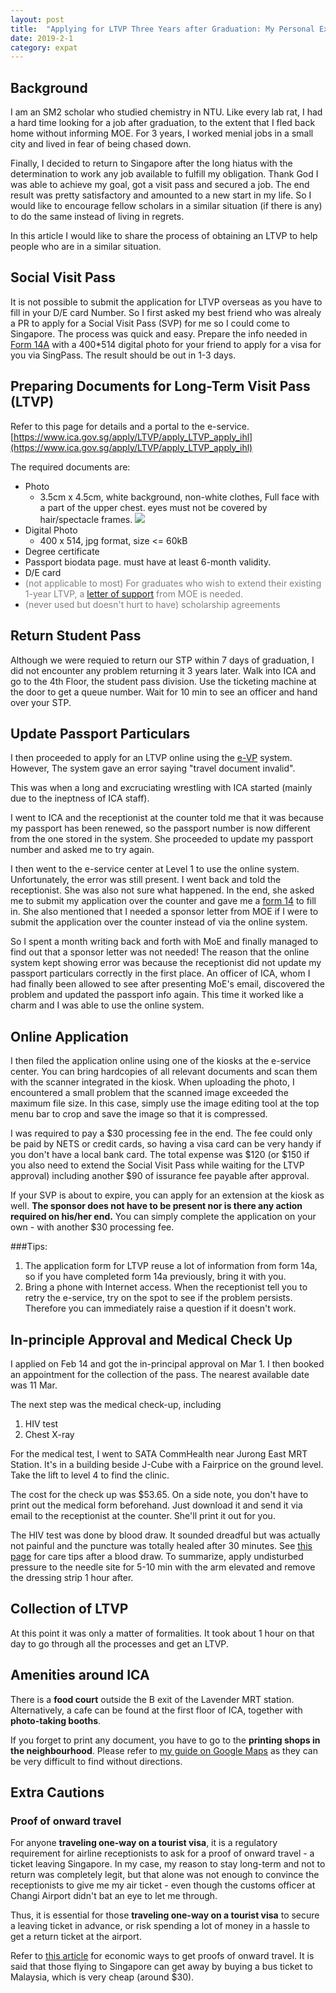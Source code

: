 ```yaml
---
layout: post
title:  "Applying for LTVP Three Years after Graduation: My Personal Experience"
date: 2019-2-1
category: expat
---
```

## Background
I am an SM2 scholar who studied chemistry in NTU. Like every lab rat, I had a hard time looking for a job after graduation, to the extent that I fled back home without informing MOE. For 3 years, I worked menial jobs in a small city and lived in fear of being chased down.

Finally, I decided to return to Singapore after the long hiatus with the determination to work any job available to fulfill my obligation. Thank God I was able to achieve my goal, got a visit pass and secured a job. The end result was pretty satisfactory and amounted to a new start in my life. So I would like to encourage fellow scholars in a similar situation (if there is any) to do the same instead of living in regrets.

In this article I would like to share the process of obtaining an LTVP to help people who are in a similar situation.

## Social Visit Pass
It is not possible to submit the application for LTVP overseas as you have to fill in your D/E card Number. So I first asked my best friend who was alrealy a PR to apply for a Social Visit Pass (SVP) for me so I could come to Singapore. The process was quick and easy. Prepare the info needed in [Form 14A](https://www.ica.gov.sg/docs/default-source/ica/forms/form14a.pdf) with a 400*514 digital photo for your friend to apply for a visa for you via SingPass. The result should be out in 1-3 days.

## Preparing Documents for Long-Term Visit Pass (LTVP)
Refer to this page for details and a portal to the e-service.
[https://www.ica.gov.sg/apply/LTVP/apply_LTVP_apply_ihl](https://www.ica.gov.sg/apply/LTVP/apply_LTVP_apply_ihl)

The required documents are:
* Photo
  * 3.5cm x 4.5cm, white background, non-white clothes, Full face with a part of the upper chest. eyes must not be covered by hair/spectacle frames. 
  ![](/organizedchaos/public/portrait.png)
* Digital Photo
  * 400 x 514, jpg format, size <= 60kB
* Degree certificate
* Passport biodata page. must have at least 6-month validity.
* D/E card
* <span style="color:grey"> (not applicable to most) For graduates who wish to extend their existing 1-year LTVP, a [letter of support](https://tgonline.moe.gov.sg/docs/F-UnemploymentAndLTVP%20Extension.pdf) from MOE is needed. </span>
* <span style="color:grey">(never used but doesn't hurt to have) scholarship agreements</span>

## Return Student Pass
Although we were requied to return our STP within 7 days of graduation, I did not encounter any problem returning it 3 years later. Walk into ICA and go to the 4th Floor, the student pass division. Use the ticketing machine at the door to get a queue number. Wait for 10 min to see an officer and hand over your STP.

## Update Passport Particulars
I then proceeded to apply for an LTVP online using the [e-VP](https://eservices.ica.gov.sg/esvclandingpage/evp) system. However, The system gave an error saying "travel document invalid".

This was when a long and excruciating wrestling with ICA started (mainly due to the ineptness of ICA staff).

I went to ICA and the receptionist at the counter told me that it was because my passport has been renewed, so the passport number is now different from the one stored in the system. She proceeded to update my passport number and asked me to try again.

I then went to the e-service center at Level 1 to use the online system. Unfortunately, the error was still present. I went back and told the receptionist. She was also not sure what happened. In the end, she asked me to submit my application over the counter and gave me a [form 14](https://www.ica.gov.sg/cms/files/forms/Form14.pdf) to fill in. She also mentioned that I needed a sponsor letter from MOE if I were to submit the application over the counter instead of via the online system.

So I spent a month writing back and forth with MoE and finally managed to find out that a sponsor letter was not needed! The reason that the online system kept showing error was because the receptionist did not update my passport particulars correctly in the first place. An officer of ICA, whom I had finally been allowed to see after presenting MoE's email, discovered the problem and updated the passport info again. This time it worked like a charm and I was able to use the online system.

## Online Application
I then filed the application online using one of the kiosks at the e-service center. You can bring hardcopies of all relevant documents and scan them with the scanner integrated in the kiosk. When uploading the photo, I encountered a small problem that the scanned image exceeded the maximum file size. In this case, simply use the image editing tool at the top menu bar to crop and save the image so that it is compressed.

I was required to pay a $30 processing fee in the end. The fee could only be paid by NETS or credit cards, so having a visa card can be very handy if you don't have a local bank card. The total expense was $120 (or $150 if you also need to extend the Social Visit Pass while waiting for the LTVP approval) including another $90 of issurance fee payable after approval.

If your SVP is about to expire, you can apply for an extension at the kiosk as well. __The sponsor does not have to be present nor is there any action required on his/her end.__ You can simply complete the application on your own - with another $30 processing fee.

###Tips: 
1. The application form for LTVP reuse a lot of information from form 14a, so if you have completed form 14a previously, bring it with you. 
2. Bring a phone with Internet access. When the receptionist tell you to retry the e-service, try on the spot to see if the problem persists. Therefore you can immediately raise a question if it doesn't work.


## In-principle Approval and Medical Check Up
I applied on Feb 14 and got the in-principal approval on Mar 1. I then booked an appointment for the collection of the pass. The nearest available date was 11 Mar.

The next step was the medical check-up, including
1. HIV test
2. Chest X-ray

For the medical test, I went to SATA CommHealth near Jurong East MRT Station. It's in a building beside J-Cube with a Fairprice on the ground level. Take the lift to level 4 to find the clinic.

The cost for the check up was $53.65. On a side note, you don't have to print out the medical form beforehand. Just download it and send it via email to the receptionist at the counter. She'll print it out for you.

The HIV test was done by blood draw. It sounded dreadful but was actually not painful and the puncture was totally healed after 30 minutes. See [this page](https://healthunlocked.com/cllsupport/posts/132783026/care-tips-after-your-blood-test) for care tips after a blood draw. To summarize, apply undisturbed pressure to the needle site for 5-10 min with the arm elevated and remove the dressing strip 1 hour after.


## Collection of LTVP
At this point it was only a matter of formalities. It took about 1 hour on that day to go through all the processes and get an LTVP.

## Amenities around ICA
There is a **food court** outside the B exit of the Lavender MRT station. Alternatively, a cafe can be found at the first floor of ICA, together with **photo-taking booths**. 

If you forget to print any document, you have to go to the **printing shops in the neighbourhood**. Please refer to [my guide on Google Maps](https://goo.gl/maps/484idruqves) as they can be very difficult to find without directions.

## Extra Cautions
### Proof of onward travel
For anyone __traveling one-way on a tourist visa__, it is a regulatory requirement for airline receptionists to ask for a proof of onward travel - a ticket leaving Singapore. In my case, my reason to stay long-term and not to return was completely legit, but that alone was not enough to convince the receptionists to give me my air ticket - even though the customs officer at Changi Airport didn't bat an eye to let me through. 

Thus, it is essential for those __traveling one-way on a tourist visa__ to secure a leaving ticket in advance, or risk spending a lot of money in a hassle to get a return ticket at the airport.

Refer to [this article](https://expertvagabond.com/proof-of-onward-travel/) for economic ways to get proofs of onward travel. It is said that those flying to Singapore can get away by buying a bus ticket to Malaysia, which is very cheap (around $30).
